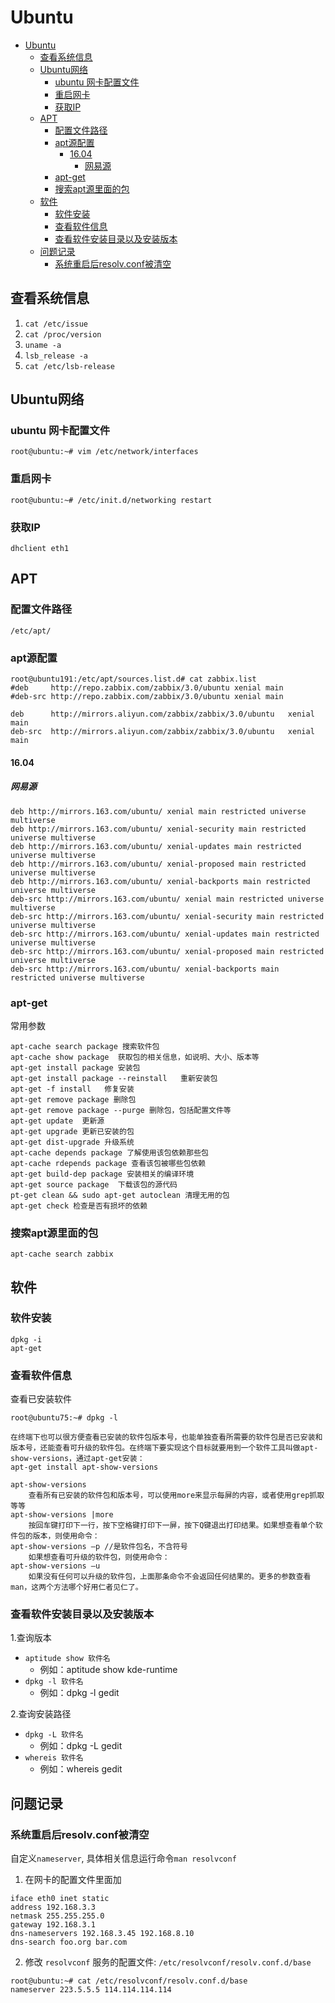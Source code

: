 # Ubuntu

<!-- TOC -->

- [Ubuntu](#ubuntu)
    - [查看系统信息](#查看系统信息)
    - [Ubuntu网络](#ubuntu网络)
        - [ubuntu 网卡配置文件](#ubuntu-网卡配置文件)
        - [重启网卡](#重启网卡)
        - [获取IP](#获取ip)
    - [APT](#apt)
        - [配置文件路径](#配置文件路径)
        - [apt源配置](#apt源配置)
            - [16.04](#1604)
                - [网易源](#网易源)
        - [apt-get](#apt-get)
        - [搜索apt源里面的包](#搜索apt源里面的包)
    - [软件](#软件)
        - [软件安装](#软件安装)
        - [查看软件信息](#查看软件信息)
        - [查看软件安装目录以及安装版本](#查看软件安装目录以及安装版本)
    - [问题记录](#问题记录)
        - [系统重启后resolv.conf被清空](#系统重启后resolvconf被清空)

<!-- /TOC -->

## 查看系统信息

1. `cat /etc/issue`
2. `cat /proc/version`
3. `uname -a`
4. `lsb_release -a`
5. `cat /etc/lsb-release`

## Ubuntu网络

### ubuntu 网卡配置文件

    root@ubuntu:~# vim /etc/network/interfaces

### 重启网卡

    root@ubuntu:~# /etc/init.d/networking restart

### 获取IP

    dhclient eth1

## APT

### 配置文件路径

    /etc/apt/

### apt源配置

```shell
root@ubuntu191:/etc/apt/sources.list.d# cat zabbix.list
#deb     http://repo.zabbix.com/zabbix/3.0/ubuntu xenial main
#deb-src http://repo.zabbix.com/zabbix/3.0/ubuntu xenial main

deb      http://mirrors.aliyun.com/zabbix/zabbix/3.0/ubuntu   xenial  main
deb-src  http://mirrors.aliyun.com/zabbix/zabbix/3.0/ubuntu   xenial  main
```

#### 16.04

##### 网易源

```shell
deb http://mirrors.163.com/ubuntu/ xenial main restricted universe multiverse
deb http://mirrors.163.com/ubuntu/ xenial-security main restricted universe multiverse
deb http://mirrors.163.com/ubuntu/ xenial-updates main restricted universe multiverse
deb http://mirrors.163.com/ubuntu/ xenial-proposed main restricted universe multiverse
deb http://mirrors.163.com/ubuntu/ xenial-backports main restricted universe multiverse
deb-src http://mirrors.163.com/ubuntu/ xenial main restricted universe multiverse
deb-src http://mirrors.163.com/ubuntu/ xenial-security main restricted universe multiverse
deb-src http://mirrors.163.com/ubuntu/ xenial-updates main restricted universe multiverse
deb-src http://mirrors.163.com/ubuntu/ xenial-proposed main restricted universe multiverse
deb-src http://mirrors.163.com/ubuntu/ xenial-backports main restricted universe multiverse
```

### apt-get

常用参数

```shell
apt-cache search package 搜索软件包
apt-cache show package  获取包的相关信息，如说明、大小、版本等
apt-get install package 安装包
apt-get install package --reinstall   重新安装包
apt-get -f install   修复安装
apt-get remove package 删除包
apt-get remove package --purge 删除包，包括配置文件等
apt-get update  更新源
apt-get upgrade 更新已安装的包
apt-get dist-upgrade 升级系统
apt-cache depends package 了解使用该包依赖那些包
apt-cache rdepends package 查看该包被哪些包依赖
apt-get build-dep package 安装相关的编译环境
apt-get source package  下载该包的源代码
pt-get clean && sudo apt-get autoclean 清理无用的包
apt-get check 检查是否有损坏的依赖
```

### 搜索apt源里面的包

    apt-cache search zabbix

## 软件

### 软件安装

    dpkg -i
    apt-get

### 查看软件信息

查看已安装软件

```shell
root@ubuntu75:~# dpkg -l

在终端下也可以很方便查看已安装的软件包版本号，也能单独查看所需要的软件包是否已安装和版本号，还能查看可升级的软件包。在终端下要实现这个目标就要用到一个软件工具叫做apt-show-versions，通过apt-get安装：
apt-get install apt-show-versions

apt-show-versions
    查看所有已安装的软件包和版本号，可以使用more来显示每屏的内容，或者使用grep抓取等等
apt-show-versions |more
    按回车键打印下一行，按下空格键打印下一屏，按下Q键退出打印结果。如果想查看单个软件包的版本，则使用命令：
apt-show-versions –p //是软件包名，不含符号
    如果想查看可升级的软件包，则使用命令：
apt-show-versions –u
    如果没有任何可以升级的软件包，上面那条命令不会返回任何结果的。更多的参数查看man，这两个方法哪个好用仁者见仁了。
```

### 查看软件安装目录以及安装版本

1.查询版本

- `aptitude show 软件名`
    - 例如：aptitude show kde-runtime
- `dpkg -l 软件名`
    - 例如：dpkg -l gedit

2.查询安装路径

- `dpkg -L 软件名`
    - 例如：dpkg -L gedit
- `whereis 软件名`
    - 例如：whereis gedit

## 问题记录

### 系统重启后resolv.conf被清空

自定义`nameserver`, 具体相关信息运行命令`man resolvconf`

1. 在网卡的配置文件里面加

```shell
iface eth0 inet static
address 192.168.3.3
netmask 255.255.255.0
gateway 192.168.3.1
dns-nameservers 192.168.3.45 192.168.8.10
dns-search foo.org bar.com
```

2. 修改 `resolvconf` 服务的配置文件: `/etc/resolvconf/resolv.conf.d/base`

```shell
root@ubuntu:~# cat /etc/resolvconf/resolv.conf.d/base
nameserver 223.5.5.5 114.114.114.114
```
